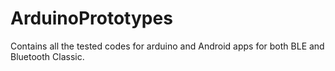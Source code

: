 # ArduinoPrototypes
Contains all the tested codes for arduino and Android apps for both BLE and Bluetooth Classic.
